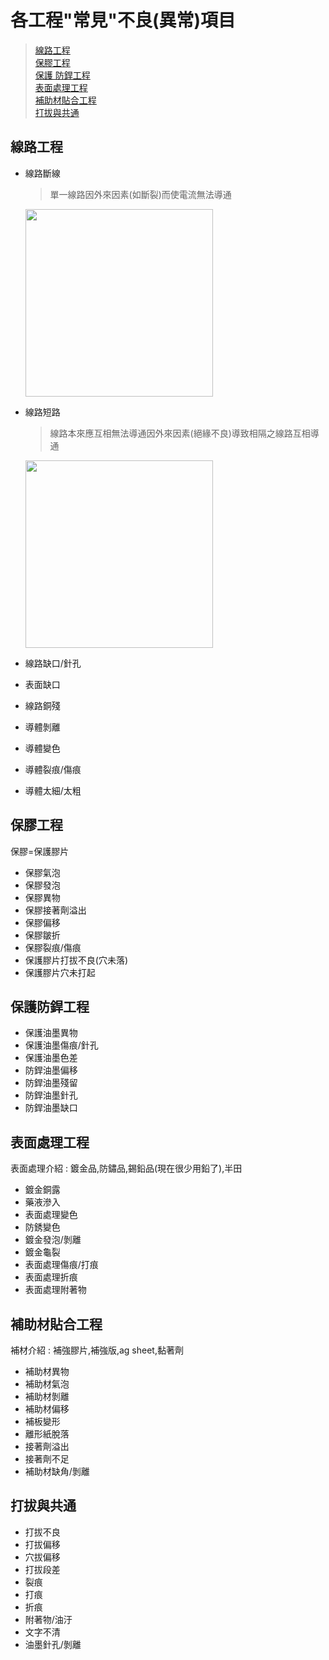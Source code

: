 # 各工程"常見"不良(異常)項目
> [線路工程](#線路工程)  
> [保膠工程](#保膠工程)  
> [保護 防銲工程](#保護防銲工程)  
> [表面處理工程](#表面處理工程)  
> [補助材貼合工程](#補助材貼合工程)  
> [打拔與共通](#打拔與共通)  

## 線路工程
- 線路斷線
  > 單一線路因外來因素(如斷裂)而使電流無法導通
  <img src="https://github.com/s108000389/2022_intern/assets/79491888/d59a2a32-7db3-428c-b6e7-a1ea55005311" width="300px">

- 線路短路
  > 線路本來應互相無法導通因外來因素(絕緣不良)導致相隔之線路互相導通
  <img src="https://github.com/s108000389/2022_intern/assets/79491888/842c29aa-2a1f-4599-b115-94c494fde138" width="300px">
   
- 線路缺口/針孔
- 表面缺口
- 線路銅殘
- 導體剝離
- 導體變色
- 導體裂痕/傷痕
- 導體太細/太粗

## 保膠工程
保膠=保護膠片
- 保膠氣泡
- 保膠發泡
- 保膠異物
- 保膠接著劑溢出
- 保膠偏移
- 保膠皺折
- 保膠裂痕/傷痕
- 保護膠片打拔不良(穴未落)
- 保護膠片穴未打起

## 保護防銲工程
- 保護油墨異物
- 保護油墨傷痕/針孔
- 保護油墨色差
- 防銲油墨偏移
- 防銲油墨殘留
- 防銲油墨針孔
- 防銲油墨缺口

## 表面處理工程
表面處理介紹 : 鍍金品,防鏽品,錫鉛品(現在很少用鉛了),半田
- 鍍金銅露
- 藥液滲入
- 表面處理變色
- 防銹變色
- 鍍金發泡/剝離
- 鍍金龜裂
- 表面處理傷痕/打痕
- 表面處理折痕
- 表面處理附著物

## 補助材貼合工程
補材介紹 : 補強膠片,補強版,ag sheet,黏著劑
- 補助材異物
- 補助材氣泡
- 補助材剝離
- 補助材偏移
- 補板變形
- 離形紙脫落
- 接著劑溢出
- 接著劑不足
- 補助材缺角/剝離

## 打拔與共通
- 打拔不良
- 打拔偏移
- 穴拔偏移
- 打拔段差
- 裂痕
- 打痕
- 折痕
- 附著物/油汙
- 文字不清
- 油墨針孔/剝離

